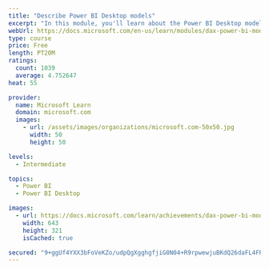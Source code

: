 ```yaml
---
title: "Describe Power BI Desktop models"
excerpt: "In this module, you'll learn about the Power BI Desktop model structure, star schema design basics, analytics queries, and report visual configuration. This module provides a strong foundation on which you can learn to optimize model designs and add model calculations."
webUrl: https://docs.microsoft.com/en-us/learn/modules/dax-power-bi-models/
type: course
price: Free
length: PT20M
ratings:
  count: 1039
  average: 4.752647
heat: 55

provider:
  name: Microsoft Learn
  domain: microsoft.com
  images:
    - url: /assets/images/organizations/microsoft.com-50x50.jpg
      width: 50
      height: 50

levels:
  - Intermediate

topics:
  - Power BI
  - Power BI Desktop

images:
  - url: https://docs.microsoft.com/learn/achievements/dax-power-bi-models-social.png
    width: 643
    height: 321
    isCached: true

secured: "9+ggUf4YXX3bFoVeKZo/udpQgXgghgfjiG0N04+R9rpwewjuBKdQ26daFL4FR5UqJZE+OR43oXuoRWc9t6TzVpDKaK1OhJvKjTRDNsuaCDOOdLlm4A+f6nWRfJXIxGjWHX69Dd6x+UzjaDYK5h+gpboE0NRUWJ9TKgi/6HJFgv3bfVqn5P8AArTZZq6Vc4aVGDTbE+4iX6O6L831CJeMC2I5bpC5BgSw9zd/MCzS6kC4k79980JA42FNpSpNjWtfvZy6CBErSJPnXR0gCJJiUdWjc+bjezvrU5UPiyMV2sHYWjIdaRuN71k3y5/oYUHzLoaZMxOamCDGadoaSJRgXRJ3uXmUkI+Wgmudnfffep4mop7+Ih/9Z+/Mgr/UOcIYf3adLG6AHvbC6xPbr5ESiZVTus9orXXallFS58rWXQs=;qj09Pvs0XONFp01Dnd1Y6A=="
---
```


